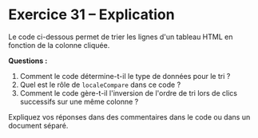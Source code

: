 # Exercice 31 – Explication

Le code ci-dessous permet de trier les lignes d'un tableau HTML en fonction de la colonne cliquée.

**Questions :**

1. Comment le code détermine-t-il le type de données pour le tri ?
2. Quel est le rôle de `localeCompare` dans ce code ?
3. Comment le code gère-t-il l'inversion de l'ordre de tri lors de clics successifs sur une même colonne ?

Expliquez vos réponses dans des commentaires dans le code ou dans un document séparé.